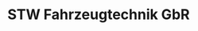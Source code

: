 ---
title: "STW Fahrzeugtechnik GbR"
url: /langgoens/stw-fahrzeugtechnik-gbr/
shop: Autowerkstatt
---